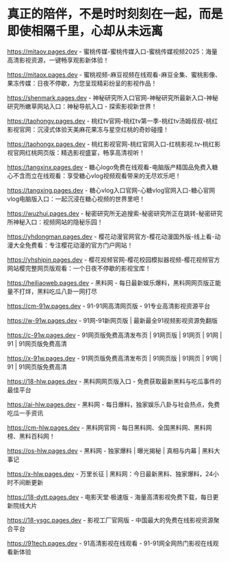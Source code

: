 # 真正的陪伴，不是时时刻刻在一起，而是即使相隔千里，心却从未远离

https://mitaov.pages.dev - 蜜桃传媒-蜜桃传媒入口-蜜桃传媒视频2025：海量高清影视资源，一键畅享观影新体验！

https://mitaox.pages.dev - 蜜桃视频-麻豆视频在线观看-麻豆全集、蜜桃影像、果冻传媒：日夜不停歇，为您呈现精彩纷呈的影视作品！

https://shenmark.pages.dev - 神秘研究所入口官网-神秘研究所最新入口-神秘研究所嫩草网站入口：神秘导航入口 - 探索影视新世界！

https://taohongv.pages.dev - 桃红tv官网-桃红tv第一季-桃红tv汤姆叔叔-桃红影视官网：沉浸式体验天美麻花果冻与星空红桃的奇妙碰撞！

https://taohongx.pages.dev - 桃红影视官网-桃红官网入口-红桃影视.tv-桃红影视官网红桃网页版：精选影视盛宴，畅享高清视听！

https://tangxinx.pages.dev - 糖心logo免费在线观看-电脑版产精国品免费入糖心不含而立在线观看：享受糖心vlog视频观看带来的无尽欢乐吧！

https://tangxing.pages.dev - 糖心vlog入口官网-心糖vlog官网入口-糖心官网vlog电脑版入口：一起沉浸在糖心视频的世界里吧！

https://wuzhui.pages.dev - 秘密研究所无追搜索-秘密研究所正在跳转-秘密研究所神秘入口：视频网站的隐秘乐园！

https://yhdongman.pages.dev - 樱花动漫官网官方-樱花动漫国外版-线上看-动漫大全免费看：专注樱花动漫的官方门户网站！

https://yhshipin.pages.dev - 樱花视频官网-樱花校园模拟器视频-樱花视频官方网站樱完整网页版观看：一个日夜不停歇的影视宝库！

https://heiliaoweb.pages.dev - 黑料网 - 每日最新娱乐爆料，黑料网网页版正能量不打烊，黑料吃瓜八卦一网打尽

https://cm-91w.pages.dev - 91-91网高清网页版 - 91专业高清影视资源平台

https://w-91w.pages.dev - 91网-91新网页版 | 最新最全91视频影视资源免翻版

https://c-91w.pages.dev - 91网页版免费高清发布页 | 91网页版 | 91网页 | 91网 | 91 | 91网页版免费高清

https://x-91w.pages.dev - 91网页版免费高清发布页 | 91网页版 | 91网页 | 91网 | 91 | 91网页版免费高清

https://18-hlw.pages.dev - 黑料网网页版入口 - 免费获取最新黑料与吃瓜事件的最佳平台

https://ai-hlw.pages.dev - 黑料网 - 每日爆料，独家娱乐八卦与社会热点，免费吃瓜一手资讯

https://cm-hlw.pages.dev - 黑料网官网 - 每日黑料网、全国黑料网、黑料网榜、黑料百科网！

https://os-hlw.pages.dev - 黑料网 - 独家爆料 | 曝光揭秘 | 真相与内幕 | 黑料大事记

https://x-hlw.pages.dev - 万里长征 | 黑料网：今日最新黑料、独家爆料，24小时不间断更新

https://18-dytt.pages.dev - 电影天堂·极速版 - 海量高清影视免费下载，每日更新院线大片

https://18-ysgc.pages.dev - 影视工厂官网版 - 中国最大的免费在线影视资源聚合平台

https://91tech.pages.dev - 91高清影视在线观看 - 91-91网全网热门影视在线观看新体验
